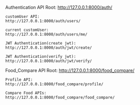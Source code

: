 Authentication API Root:
http://127.0.0.1:8000/auth/

    customUser API:
    http://127.0.0.1:8000/auth/users/

    current customUser:
    http://127.0.0.1:8000/auth/users/me/

    JWT Authentication(create jwt):
    http://127.0.0.1:8000/auth/jwt/create/ 

    JWT Authentication(verify jwt):
    http://127.0.0.1:8000/auth/jwt/verify/ 


Food_Compare API Root:
http://127.0.0.1:8000/food_compare/

    Profile API:
    http://127.0.0.1:8000/food_compare/profile/

    Compare Food APIs:
    http://127.0.0.1:8000/food_compare/food_compare/